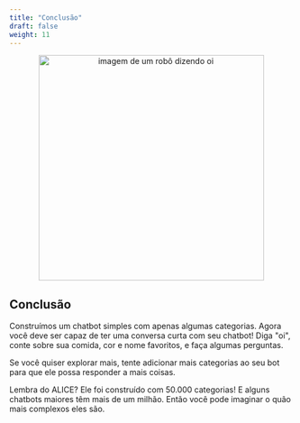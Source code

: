 ```yaml
---
title: "Conclusão"
draft: false
weight: 11
---
```


<p style="text-align: center;"><img src="../img/robot.png" alt="imagem de um robô dizendo oi" width="400"/></p>

## Conclusão
Construímos um chatbot simples com apenas algumas categorias. Agora você deve ser capaz de ter uma conversa curta com seu chatbot! Diga "oi", conte sobre sua comida, cor e nome favoritos, e faça algumas perguntas.

Se você quiser explorar mais, tente adicionar mais categorias ao seu bot para que ele possa responder a mais coisas.

Lembra do ALICE? Ele foi construído com 50.000 categorias! E alguns chatbots maiores têm mais de um milhão. Então você pode imaginar o quão mais complexos eles são.